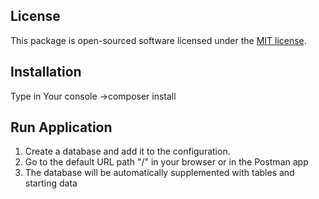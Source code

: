 ## License

This package is open-sourced software licensed under the [MIT license](https://opensource.org/licenses/MIT).

## Installation

Type in Your console ->composer install

## Run Application

1. Create a database and add it to the configuration.
2. Go to the default URL path "/" in your browser or in the Postman app
3. The database will be automatically supplemented with tables and starting data